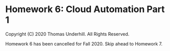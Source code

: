 # Homework 6: Cloud Automation Part 1
Copyright (C) 2020 Thomas Underhill.  All Rights Reserved.

Homework 6 has been cancelled for Fall 2020.  Skip ahead to Homework 7.
